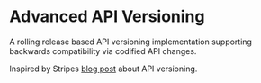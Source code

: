 # Advanced API Versioning

A rolling release based API versioning implementation supporting backwards compatibility via codified API changes.

Inspired by Stripes [blog post](https://stripe.com/blog/api-versioning) about API versioning.
